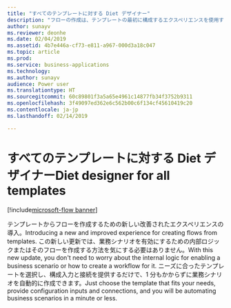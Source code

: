```yaml
---
title: "すべてのテンプレートに対する Diet デザイナー"
description: "フローの作成は、テンプレートの最初に構成するエクスペリエンスを使用するととても簡単です。ユーザーは、必要なパラメーターを指定して実行するだけです。"
author: sunayv
ms.reviewer: deonhe
ms.date: 02/04/2019
ms.assetid: 4b7e446a-cf73-e811-a967-000d3a18c047
ms.topic: article
ms.prod: 
ms.service: business-applications
ms.technology: 
ms.author: sunayv
audience: Power user
ms.translationtype: HT
ms.sourcegitcommit: 60c89801f3a5a65e4961c14877fb34f3752b9311
ms.openlocfilehash: 3f49097ed362e6c562b00c6f134cf45610419c20
ms.contentlocale: ja-jp
ms.lasthandoff: 02/14/2019

---
```

# <a name="diet-designer-for-all-templates"></a><span data-ttu-id="2ceeb-103">すべてのテンプレートに対する Diet デザイナー</span><span class="sxs-lookup"><span data-stu-id="2ceeb-103">Diet designer for all templates</span></span>


[!include[microsoft-flow banner](../includes/microsoft-flow.md)]

<span data-ttu-id="2ceeb-104">テンプレートからフローを作成するための新しい改善されたエクスペリエンスの導入。</span><span class="sxs-lookup"><span data-stu-id="2ceeb-104">Introducing a new and improved experience for creating flows from templates.</span></span> <span data-ttu-id="2ceeb-105">この新しい更新では、業務シナリオを有効にするための内部ロジックまたはそのフローを作成する方法を気にする必要はありません。</span><span class="sxs-lookup"><span data-stu-id="2ceeb-105">With this new update, you don't need to worry about the internal logic for enabling a business scenario or how to create a workflow for it.</span></span> <span data-ttu-id="2ceeb-106">ニーズに合ったテンプレートを選択し、構成入力と接続を提供するだけで、1 分もかからずに業務シナリオを自動的に作成できます。</span><span class="sxs-lookup"><span data-stu-id="2ceeb-106">Just choose the template that fits your needs, provide configuration inputs and connections, and you will be automating business scenarios in a minute or less.</span></span>
